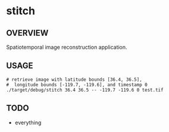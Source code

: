 # stitch
## OVERVIEW
Spatiotemporal image reconstruction application.

## USAGE
    # retrieve image with latitude bounds [36.4, 36.5],
    #  longitude bounds [-119.7, -119.6], and timestamp 0
    ./target/debug/stitch 36.4 36.5 -- -119.7 -119.6 0 test.tif

## TODO
- everything
